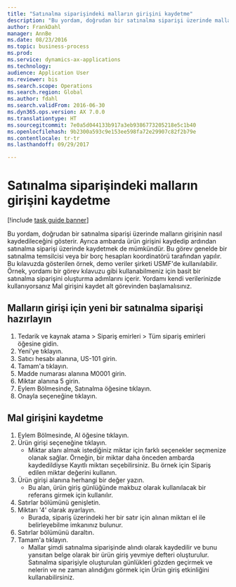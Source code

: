 ```yaml
--- 
title: "Satınalma siparişindeki malların girişini kaydetme"
description: "Bu yordam, doğrudan bir satınalma siparişi üzerinde malların girişinin nasıl kaydedileceğini gösterir."
author: FrankDahl
manager: AnnBe
ms.date: 08/23/2016
ms.topic: business-process
ms.prod: 
ms.service: dynamics-ax-applications
ms.technology: 
audience: Application User
ms.reviewer: bis
ms.search.scope: Operations
ms.search.region: Global
ms.author: fdahl
ms.search.validFrom: 2016-06-30
ms.dyn365.ops.version: AX 7.0.0
ms.translationtype: HT
ms.sourcegitcommit: 7e0a5d044133b917a3eb9386773205218e5c1b40
ms.openlocfilehash: 9b2300a593c9e153ee598fa72e29907c82f2b79e
ms.contentlocale: tr-tr
ms.lasthandoff: 09/29/2017

---
```

# <a name="record-the-receipt-of-goods-on-the-purchase-order"></a>Satınalma siparişindeki malların girişini kaydetme

[!include [task guide banner](../../includes/task-guide-banner.md)]

Bu yordam, doğrudan bir satınalma siparişi üzerinde malların girişinin nasıl kaydedileceğini gösterir. Ayrıca ambarda ürün girişini kaydedip ardından satınalma siparişi üzerinde kaydetmek de mümkündür. Bu görev genelde bir satınalma temsilcisi veya bir borç hesapları koordinatörü tarafından yapılır. Bu kılavuzda gösterilen örnek, demo veriler şirketi USMF'de kullanılabilir. Örnek, yordamı bir görev kılavuzu gibi kullanabilmeniz için basit bir satınalma siparişini oluşturma adımlarını içerir. Yordamı kendi verilerinizde kullanıyorsanız Mal girişini kaydet alt görevinden başlamalısınız.


## <a name="prepare-a-new-purchase-order-for-receipt-of-goods"></a>Malların girişi için yeni bir satınalma siparişi hazırlayın
1. Tedarik ve kaynak atama > Sipariş emirleri > Tüm sipariş emirleri öğesine gidin.
2. Yeni'ye tıklayın.
3. Satıcı hesabı alanına, US-101 girin.
4. Tamam'a tıklayın.
5. Madde numarası alanına M0001 girin.
6. Miktar alanına 5 girin.
7. Eylem Bölmesinde, Satınalma öğesine tıklayın.
8. Onayla seçeneğine tıklayın.

## <a name="record-receipt-of-goods"></a>Mal girişini kaydetme
1. Eylem Bölmesinde, Al öğesine tıklayın.
2. Ürün girişi seçeneğine tıklayın.
    * Miktar alanı almak istediğiniz miktar için farklı seçenekler seçmenize olanak sağlar. Örneğin, bir miktar daha önceden ambarda kaydedildiyse Kayıtlı miktarı seçebilirsiniz.  Bu örnek için Sipariş edilen miktar değerini kullanın.   
3. Ürün girişi alanına herhangi bir değer yazın.
    * Bu alan, ürün giriş günlüğünde makbuz olarak kullanılacak bir referans girmek için kullanılır.  
4. Satırlar bölümünü genişletin.
5. Miktarı '4' olarak ayarlayın.
    * Burada, sipariş üzerindeki her bir satır için alınan miktarı el ile belirleyebilme imkanınız bulunur.  
6. Satırlar bölümünü daraltın.
7. Tamam'a tıklayın.
    * Mallar şimdi satınalma siparişinde alındı olarak kaydedilir ve bunu yansıtan belge olarak bir ürün giriş yevmiye defteri oluşturulur. Satınalma siparişiyle oluşturulan günlükleri gözden geçirmek ve nelerin ve ne zaman alındığını görmek için Ürün giriş etkinliğini kullanabilirsiniz.  


